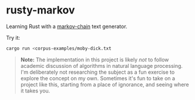 # rusty-markov
Learning Rust with a [markov-chain](https://en.wikipedia.org/wiki/Markov_chain) text generator.

Try it:
```sh
cargo run <corpus-examples/moby-dick.txt
```


> **Note:** The implementation in this project is likely _not_ to follow academic discussion of algorithms in natural language processing. I'm deliberately not researching the subject as a fun exercise to explore the concept on my own. Sometimes it's fun to take on a project like this, starting from a place of ignorance, and seeing where it takes you.
